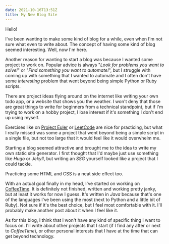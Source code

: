 ```yaml
---
date: 2021-10-16T13:51Z
title: My New Blog Site
---
```


Hello! 

I've been wanting to make some kind of blog for a while, even when I'm not sure what even to write about. The concept of having some kind of blog seemed interesting. Well, now I'm here.

Another reason for wanting to start a blog was because I wanted some project to work on. Popular advice is always "*Look for problems you want to solve!*" or "*Find something you want to automate!*", but I struggle with coming up with something that I wanted to automate and I often don't have some *interesting* problem that went beyond being simple Python or Ruby scripts.

There are project ideas flying around on the internet like writing your own todo app, or a website that shows you the weather. I won't deny that those are great things to write for beginners from a technical standpoint, but if I'm trying to work on a hobby project, I lose interest if it's something I don't end up using myself.

Exercises like on [Project Euler](https://projecteuler.net) or [LeetCode](https://leetcode.com) are nice for practicing, but what I really missed was some a project that went beyond being a simple script in a single file, but not too large that it would feel like it would overwhelm me.

Starting a blog seemed attractive and brought me to the idea to write my own static site generator. I first thought that I'd maybe just use something like *Hugo* or *Jekyll*, but writing an *SSG* yourself looked like a project that I could tackle.

Practicing some HTML and CSS is a neat side effect too.

With an actual goal finally in my head, I've started on working on [CoffeeTime](https://github.com/mikulex/coffeetime). It is definitely not finished, written and working pretty janky, but at least it works for now I guess. 
It's written in *Java* because that's one of the languages I've been using the most (next to Python and a little bit of Ruby). Not sure if it's the best choice, but I feel most comfortable with it. I'll probably make another post about it when I feel like it.

As for this blog, I think that I won't have any kind of specific thing I want to focus on. I'll write about other projects that I start (if I find any after or next to *CoffeeTime*), or other personal interests that I have at the time that can get beyond technology.